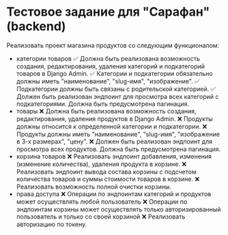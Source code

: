 # Тестовое задание для "Сарафан" (backend)

Реализовать проект магазина продуктов со следующим функционалом:
 - категории товаров
✅ Должна быть реализована возможность создания, редактирования, удаления категорий и подкатегорий товаров в Django Admin.
✅ Категории и подкатегории обязательно должны иметь "наименование", "slug-имя", "изображение".
✅ Подкатегории должны быть связаны с родительской категорией.
✅ Должен быть реализован эндпоинт для просмотра всех категорий с подкатегориями. Должна быть предусмотрена пагинация.
 - товары
❌ Должна быть реализована возможность создания, редактирования, удаления продуктов в Django Admin.
❌ Продукты должны относится к определенной категории и подкатегории.
❌ Продукты должны иметь "наименование", "slug-имя", "изображение в 3-х размерах", "цену".
❌ Должен быть реализован эндпоинт для просмотра всех продуктов. Должна быть предусмотрена пагинация.
 - корзина товаров
❌ Реализовать эндпоинт добавления, изменения (изменение количества), удаления продукта в корзине.
❌ Реализовать эндпоинт вывода состава корзины с подсчетом количества товаров и суммы стоимости товаров в корзине.
❌ Реализовать возможность полной очистки корзины.
 - права доступа
❌ Операции по эндпоинтам категорий и продуктов может осуществлять любой пользователь
❌ Операции по эндпоинтам корзины может осуществлять только авторизированный пользователь и только со своей корзиной
❌ Реализовать авторизацию по токену.
